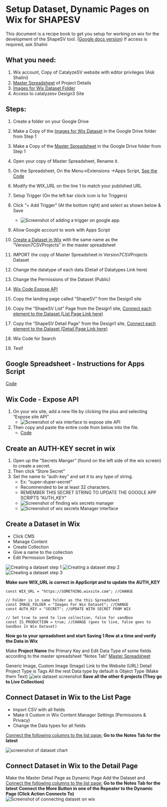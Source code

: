 # Setup Dataset, Dynamic Pages on Wix for SHAPESV

This document is a recipe book to get you setup for working on wix for the development of the ShapeSV tool.
([Google docs version](https://docs.google.com/document/d/1foV9fmRzNxvTpc4aMJwBFG2IvgyP7jlBxQowVDJtFKs/edit))
If access is required, ask Shalini

## What you need:

1. Wix account, Copy of CatalyzeSV website with editor privileges (Ask Shalini)
2. [Master Spreadsheet](https://docs.google.com/spreadsheets/d/1jug0VQuns9ZwcCeat5iy7oN1IzBlQCzkmKLbA5S0xFs/edit?usp=drive_link) of Project Details
3. [Images for Wix Dataset Folder](https://drive.google.com/drive/folders/1IQs6KfGGthgawOlzEIkwbAdj5w_LWug1?usp=drive_link)
4. Access to catalyzesv Design3 Site

## Steps:

1. Create a folder on your Google Drive
2. Make a Copy of the [Images for Wix Dataset](https://drive.google.com/drive/folders/1IQs6KfGGthgawOlzEIkwbAdj5w_LWug1?usp=drive_link) in the Google Drive folder from Step 1
3. Make a Copy of the [Master Spreadsheet](https://docs.google.com/spreadsheets/d/1jug0VQuns9ZwcCeat5iy7oN1IzBlQCzkmKLbA5S0xFs/edit?usp=drive_link) in the Google Drive folder from Step 1
4. Open your copy of Master Spreadsheet, Rename it.
5. On the Spreadsheet, On the Menu→Extensions →Apps Script, [See the Code](./google-spreadsheet-code.js)
6. Modify the WIX_URL on the line 1 to match your published URL
7. Setup Trigger (On the left bar clock icon is for Triggers)
8. Click “+ Add Trigger” (At the bottom right) and select as shown below & Save

   - ![Screenshot of adding a trigger on google app.](./adding-triggers.png)

9. Allow Google account to work with Apps Script
10. [Create a Dataset in Wix](#create-a-dataset-in-wix) with the same name as the “Version7CSVProjects” in the master spreadsheet
11. IMPORT the copy of Master Spreadsheet in Version7CSVProjects Dataset
12. Change the datatype of each data (Detail of Datatypes Link here)
13. Change the Permissions of the Dataset (Public)
14. [Wix Code Expose API](#wix-code---expose-api)
15. Copy the landing page called “ShapeSV” from the Design1 site
16. Copy the “ShapeSV List” Page from the Design1 site, [Connect each element to the Dataset (List Page Link here)](#connect-dataset-in-wix-to-the-list-page)
17. Copy the “ShapeSV Detail Page” from the Design1 site, [Connect each element to the Dataset (Detail Page Link here)](#connect-dataset-in-wix-to-the-detail-page)
18. Wix Code for Search
19. Test!

## Google Spreadsheet - Instructions for Apps Script

[Code](./google-spreadsheet-code.js)

## Wix Code - Expose API

1. On your wix site, add a new file by clicking the plus and selecting “Expose site API”
   - ![Screenshot of wix interface to expose site API](./wix-exposing-site-api.png)
2. Then copy and paste the entire code from below into the file.
   - [Code](./wix-http-functions.js)

## Create an AUTH-KEY secret in wix

1. Open up the “Secrets Manger” (found on the left side of the wix screen) to create a secret.
2. Then click “Store Secret”
3. Set the name to “auth-key” and set it to any type of string.
   - Ex: “super-duper-secret”
   - Recommended to be at least 32 characters.
   - REMEMBER THIS SECRET STRING TO UPDATE THE GOOGLE APP SCRIPTS “AUTH_KEY”
   - ![Screenshot of finding wix secrets manager](./wix-secrets-manager.png)
   - ![Screenshot of wix secrets Manager interface](./wix-secrets-manager2.png)

## Create a Dataset in Wix

- Click CMS
- Manage Content
- Create Collection
- Give a name to the collection
- Edit Permission Settings

![Creating a dataset step 1](./wix-create-dataset.png)
![Creating a dataset step 2](./wix-create-dataset2.png)
![Creating a dataset step 3](./wix-create-dataset3.png)

**Make sure WIX_URL is correct in AppScript and to update the AUTH_KEY**

```
const WIX_URL = "https://SOMETHING.wixsite.com"; //CHANGE

// Folder is in same folder as the this Spreadsheet
const IMAGE_FOLDER = "Images For Wix Dataset"; //CHANGE
const AUTH_KEY = "SECRET"; //UPDATE WITH SECRET FROM WIX

// Set true to send to live collection, false for sandbox
const IS_PRODUCTION = true; //CHANGE (goes to live, false goes to Sandbox in Wix Dataset)
```

**Now go to your spreadsheet and start Saving 1 Row at a time and verify the Data in Wix**

Make **Project Name** the Primary Key and Edit Data Type of some fields according to the master spreadsheet “Notes Tab” [Master Spreadsheet](https://docs.google.com/spreadsheets/d/1jug0VQuns9ZwcCeat5iy7oN1IzBlQCzkmKLbA5S0xFs/edit?usp=drive_link)

Generic Image,
Custom Image (Image)
Link to the Website (URL)
Detail Project Type is Tags
All the rest Data type by default is Object Type (Make them Text)
![wix dataset screenshot](./wix-dataset.png)
**Save all the other 6 projects (They go to Live Collection)**

## Connect Dataset in Wix to the List Page

- Import CSV with all fields
- Make it Custom in Wix Content Manager Settings (Permissions & Privacy)
- Change the Data types for all fields

[Connect the following columns to the list page:](https://docs.google.com/spreadsheets/u/0/d/1jug0VQuns9ZwcCeat5iy7oN1IzBlQCzkmKLbA5S0xFs/edit) **Go to the Notes Tab for the latest**

![screenshot of dataset chart](./dataset-chart.png)

## Connect Dataset in Wix to the Detail Page

Make the Master Detail Page as Dynamic Page
Add the Dataset and
[Connect the following columns to the list page:](https://docs.google.com/spreadsheets/u/0/d/1jug0VQuns9ZwcCeat5iy7oN1IzBlQCzkmKLbA5S0xFs/edit) **Go to the Notes Tab for the latest**
**Connect the More Button in one of the Repeater to the Dynamic Page (Click Action Connects To)**
![Screenshot of connecting dataset on wix](./wix-connecting-dataset.png)
